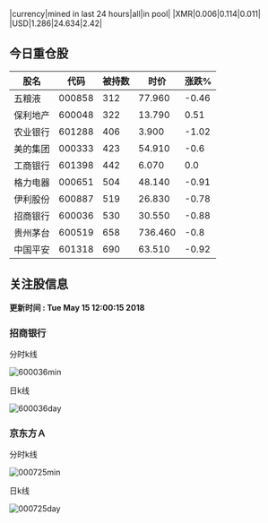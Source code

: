 |currency|mined in last 24 hours|all|in pool|
|XMR|0.006|0.114|0.011|
|USD|1.286|24.634|2.42|

## 今日重仓股 

|股名|代码|被持数|时价|涨跌%|
|---|---|---|---|---|
|五粮液|000858|312|77.960|-0.46|
|保利地产|600048|322|13.790|0.51|
|农业银行|601288|406|3.900|-1.02|
|美的集团|000333|423|54.910|-0.6|
|工商银行|601398|442|6.070|0.0|
|格力电器|000651|504|48.140|-0.91|
|伊利股份|600887|519|26.830|-0.78|
|招商银行|600036|530|30.550|-0.88|
|贵州茅台|600519|658|736.460|-0.8|
|中国平安|601318|690|63.510|-0.92|

## 关注股信息
**更新时间 : Tue May 15 12:00:15 2018**
### 招商银行 
分时k线

![600036min](http://image.sinajs.cn/newchart/min/n/sh600036.gif)

日k线

![600036day](http://image.sinajs.cn/newchart/daily/n/sh600036.gif)

### 京东方Ａ 
分时k线

![000725min](http://image.sinajs.cn/newchart/min/n/sz000725.gif)

日k线

![000725day](http://image.sinajs.cn/newchart/daily/n/sz000725.gif)
